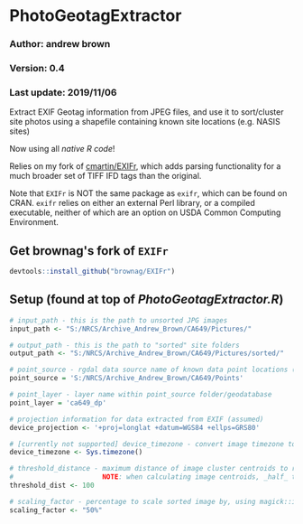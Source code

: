 # PhotoGeotagExtractor
###  Author: andrew brown
###  Version: 0.4
###  Last update: 2019/11/06

Extract EXIF Geotag information from JPEG files, and use it to sort/cluster site photos using a shapefile containing known site locations (e.g. NASIS sites)

Now using all _native *R* code_! 

Relies on my fork of [cmartin/EXIFr](https://github.com/cmartin/EXIFr), which adds parsing functionality for a much broader set of TIFF IFD tags than the original.

Note that `EXIFr` is NOT the same package as `exifr`, which can be found on CRAN. `exifr` relies on either an external Perl library, or a compiled executable, neither of which are an option on USDA Common Computing Environment.

## Get brownag's fork of `EXIFr`
```r
devtools::install_github("brownag/EXIFr")
```

## Setup (found at top of _PhotoGeotagExtractor.R_)

```r
# input_path - this is the path to unsorted JPG images
input_path <- "S:/NRCS/Archive_Andrew_Brown/CA649/Pictures/"

# output_path - this is the path to "sorted" site folders
output_path <- "S:/NRCS/Archive_Andrew_Brown/CA649/Pictures/sorted/" 

# point_source - rgdal data source name of known data point locations (e.g. NASIS sites)
point_source = 'S:/NRCS/Archive_Andrew_Brown/CA649/Points' 

# point_layer - layer name within point_source folder/geodatabase
point_layer = 'ca649_dp' 

# projection information for data extracted from EXIF (assumed)
device_projection <- '+proj=longlat +datum=WGS84 +ellps=GRS80'

# [currently not supported] device_timezone - convert image timezone to local timezone
device_timezone <- Sys.timezone()                            

# threshold_distance - maximum distance of image cluster centroids to related points in point_layer
#                      NOTE: when calculating image centroids, _half_ the threshold_dist is used to define clusters
threshold_dist <- 100              

# scaling_factor - percentage to scale sorted image by, using magick::image_scale()
scaling_factor <- "50%"
```